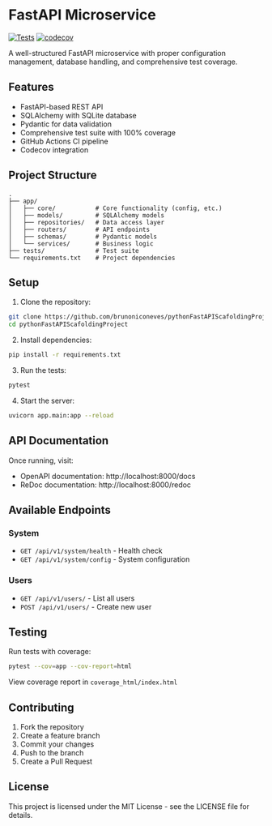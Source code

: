 # FastAPI Microservice

[![Tests](https://github.com/brunoniconeves/pythonFastAPIScafoldingProject/actions/workflows/test.yml/badge.svg)](https://github.com/brunoniconeves/pythonFastAPIScafoldingProject/actions/workflows/test.yml)
[![codecov](https://codecov.io/gh/brunoniconeves/pythonFastAPIScafoldingProject/branch/main/graph/badge.svg)](https://codecov.io/gh/brunoniconeves/pythonFastAPIScafoldingProject)

A well-structured FastAPI microservice with proper configuration management, database handling, and comprehensive test coverage.

## Features

- FastAPI-based REST API
- SQLAlchemy with SQLite database
- Pydantic for data validation
- Comprehensive test suite with 100% coverage
- GitHub Actions CI pipeline
- Codecov integration

## Project Structure

```
.
├── app/
│   ├── core/           # Core functionality (config, etc.)
│   ├── models/         # SQLAlchemy models
│   ├── repositories/   # Data access layer
│   ├── routers/        # API endpoints
│   ├── schemas/        # Pydantic models
│   └── services/       # Business logic
├── tests/              # Test suite
└── requirements.txt    # Project dependencies
```

## Setup

1. Clone the repository:
```bash
git clone https://github.com/brunoniconeves/pythonFastAPIScafoldingProject.git
cd pythonFastAPIScafoldingProject
```

2. Install dependencies:
```bash
pip install -r requirements.txt
```

3. Run the tests:
```bash
pytest
```

4. Start the server:
```bash
uvicorn app.main:app --reload
```

## API Documentation

Once running, visit:
- OpenAPI documentation: http://localhost:8000/docs
- ReDoc documentation: http://localhost:8000/redoc

## Available Endpoints

### System
- `GET /api/v1/system/health` - Health check
- `GET /api/v1/system/config` - System configuration

### Users
- `GET /api/v1/users/` - List all users
- `POST /api/v1/users/` - Create new user

## Testing

Run tests with coverage:
```bash
pytest --cov=app --cov-report=html
```

View coverage report in `coverage_html/index.html`

## Contributing

1. Fork the repository
2. Create a feature branch
3. Commit your changes
4. Push to the branch
5. Create a Pull Request

## License

This project is licensed under the MIT License - see the LICENSE file for details. 
